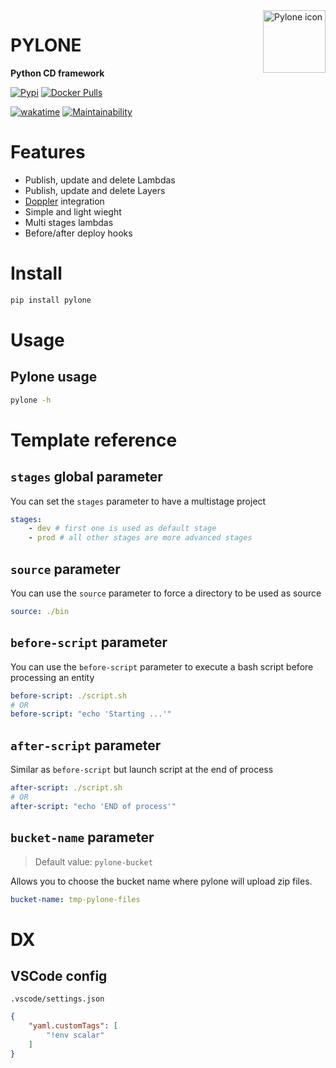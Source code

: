 <img src="https://em-content.zobj.net/thumbs/160/google/350/tokyo-tower_1f5fc.png" width="100" height="100" align="right" alt="Pylone icon">

# PYLONE

**Python CD framework**

[![Pypi](https://badgen.net/pypi/v/pylone)](https://pypi.org/project/pylone/)
[![Docker Pulls](https://badgen.net/docker/pulls/plsr/pylone?icon=docker&label=pulls)](https://hub.docker.com/r/plsr/pylone/)

[![wakatime](https://wakatime.com/badge/github/mathix420/pylone.svg)](https://wakatime.com/badge/github/mathix420/pylone)
[![Maintainability](https://api.codeclimate.com/v1/badges/fc078176e896556db324/maintainability)](https://codeclimate.com/github/mathix420/pylone/maintainability)

# Features

- Publish, update and delete Lambdas
- Publish, update and delete Layers
- [Doppler](https://doppler.com) integration
- Simple and light wieght
- Multi stages lambdas
- Before/after deploy hooks

# Install

```bash
pip install pylone
```

# Usage

## Pylone usage

```bash
pylone -h
```

# Template reference

## `stages` global parameter

You can set the `stages` parameter to have a multistage project
```yaml
stages:
    - dev # first one is used as default stage
    - prod # all other stages are more advanced stages
```

## `source` parameter

You can use the `source` parameter to force a directory to be used as source
```yaml
source: ./bin
```

## `before-script` parameter

You can use the `before-script` parameter to execute a bash script before processing an entity
```yaml
before-script: ./script.sh
# OR
before-script: "echo 'Starting ...'"
```

## `after-script` parameter

Similar as `before-script` but launch script at the end of process
```yaml
after-script: ./script.sh
# OR
after-script: "echo 'END of process'"
```

## `bucket-name` parameter

> Default value: `pylone-bucket`

Allows you to choose the bucket name where pylone will upload zip files.
```yaml
bucket-name: tmp-pylone-files
```

# DX

## VSCode config

`.vscode/settings.json`
```json
{
    "yaml.customTags": [
        "!env scalar"
    ]
}
```
